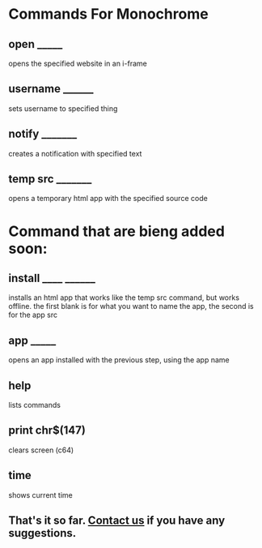 # Commands For Monochrome
## open _____
opens the specified website in an i-frame
## username ______
sets username to specified thing
## notify _______
creates a notification with specified text
## temp src _______
opens a temporary html app with the specified source code
# Command that are bieng added soon:
## install ____ ______
installs an html app that works like the temp src command, but works offline. the first blank is for what you want to name the app, the second is for the app src
## app _____
opens an app installed with the previous step, using the app name
## help
lists commands
## print chr$(147)
clears screen (c64)
## time
shows current time
## That's it so far. [Contact us](https://graphiteweb.github.io/contact) if you have any suggestions.
